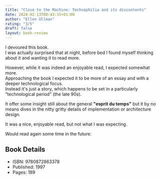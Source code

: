 ```yaml
---
title: "Close to the Machine: Technophilia and its discontents"
date: 2024-02-13T08:43:15+01:00
author: "Ellen Ullman"
rating: "3/5"
draft: false
layout: book-review
---
```


I devoured this book.<br>
I was actually surprised that at night, before bed
I found myself thinking about it and wanting it to read more.

However, while it was indeed an enjoyable read, I expected somewhat more.<br>
Approaching the book I expected it to be more of an essay and with a deeper
technological focus.<br>
Instead it's just a story, which happens to be set in a particularly
"technological period" (the late 90s).

It offer some insight still about the general **"esprit du temps"** but it by no
means dives in the nitty gritty details of implementation or architecture
design.

It was a nice, enjoyable read, but not what I was expecting.

Would read again some time in the future.

## Book Details

- ISBN: 9780872863378
- Published: 1997
- Pages: 189
